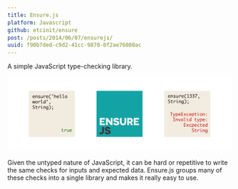```yaml
---
title: Ensure.js
platform: Javascript
github: etcinit/ensure
post: /posts/2014/06/07/ensurejs/
uuid: f90b7ded-c9d2-41cc-9870-0f2ae76080ac
---
```


A simple JavaScript type-checking library.

<!--more-->

![](/images/ensure-banner.png)

Given the untyped nature of JavaScript, it can be hard or repetitive to write
the same checks for inputs and expected data. Ensure.js groups many of these
checks into a single library and makes it really easy to use.
